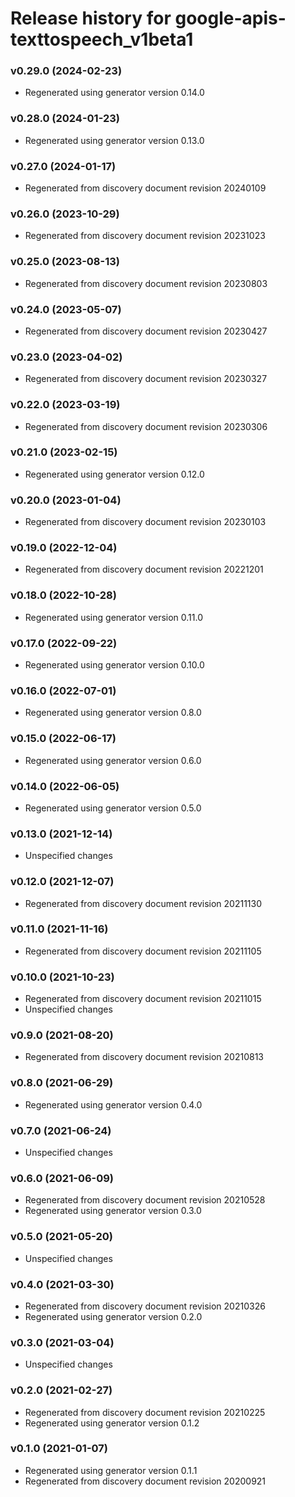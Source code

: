 # Release history for google-apis-texttospeech_v1beta1

### v0.29.0 (2024-02-23)

* Regenerated using generator version 0.14.0

### v0.28.0 (2024-01-23)

* Regenerated using generator version 0.13.0

### v0.27.0 (2024-01-17)

* Regenerated from discovery document revision 20240109

### v0.26.0 (2023-10-29)

* Regenerated from discovery document revision 20231023

### v0.25.0 (2023-08-13)

* Regenerated from discovery document revision 20230803

### v0.24.0 (2023-05-07)

* Regenerated from discovery document revision 20230427

### v0.23.0 (2023-04-02)

* Regenerated from discovery document revision 20230327

### v0.22.0 (2023-03-19)

* Regenerated from discovery document revision 20230306

### v0.21.0 (2023-02-15)

* Regenerated using generator version 0.12.0

### v0.20.0 (2023-01-04)

* Regenerated from discovery document revision 20230103

### v0.19.0 (2022-12-04)

* Regenerated from discovery document revision 20221201

### v0.18.0 (2022-10-28)

* Regenerated using generator version 0.11.0

### v0.17.0 (2022-09-22)

* Regenerated using generator version 0.10.0

### v0.16.0 (2022-07-01)

* Regenerated using generator version 0.8.0

### v0.15.0 (2022-06-17)

* Regenerated using generator version 0.6.0

### v0.14.0 (2022-06-05)

* Regenerated using generator version 0.5.0

### v0.13.0 (2021-12-14)

* Unspecified changes

### v0.12.0 (2021-12-07)

* Regenerated from discovery document revision 20211130

### v0.11.0 (2021-11-16)

* Regenerated from discovery document revision 20211105

### v0.10.0 (2021-10-23)

* Regenerated from discovery document revision 20211015
* Unspecified changes

### v0.9.0 (2021-08-20)

* Regenerated from discovery document revision 20210813

### v0.8.0 (2021-06-29)

* Regenerated using generator version 0.4.0

### v0.7.0 (2021-06-24)

* Unspecified changes

### v0.6.0 (2021-06-09)

* Regenerated from discovery document revision 20210528
* Regenerated using generator version 0.3.0

### v0.5.0 (2021-05-20)

* Unspecified changes

### v0.4.0 (2021-03-30)

* Regenerated from discovery document revision 20210326
* Regenerated using generator version 0.2.0

### v0.3.0 (2021-03-04)

* Unspecified changes

### v0.2.0 (2021-02-27)

* Regenerated from discovery document revision 20210225
* Regenerated using generator version 0.1.2

### v0.1.0 (2021-01-07)

* Regenerated using generator version 0.1.1
* Regenerated from discovery document revision 20200921

